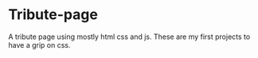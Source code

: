 # Tribute-page
A tribute page using mostly html css and js. These are my first projects to have a grip on css.
